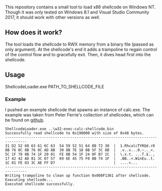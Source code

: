 This repository contains a small tool to load x86 shellcode on Windows NT. Though it was only tested on Windows 8.1 and Visual Studio Community 2017, it should work with other versions as well.

## How does it work?

The tool loads the shellcode to RWX memory from a binary file (passed as only argument). At the shellcode's end it adds a trampoline to regain control of the control flow and to gracefully exit. Then, it dives head first into the shellcode.

## Usage

ShellcodeLoader.exe PATH_TO_SHELLCODE_FILE

### Example

I pushed an example shellcode that spawns an instance of calc.exe. The example was taken from Peter Ferrie's collection of shellcodes, which can be found on [github](https://github.com/peterferrie/win-exec-calc-shellcode).

```
ShellcodeLoader.exe ..\w32-exec-calc-shellcode.bin
Successfully read shellcode to 0x190000 with size of 0x48 bytes.
--------------------------------------------------------------------------------
31 D2 52 68 63 61 6C 63  54 59 52 51 64 8B 72 30  |  1.RhcalcTYRQd.r0
8B 76 0C 8B 76 0C AD 8B  30 8B 7E 18 8B 5F 3C 8B  |  .v..v...0.~.._<.
5C 1F 78 8B 74 1F 20 01  FE 8B 54 1F 24 0F B7 2C  |  \.x.t. ...T.$..,
17 42 42 AD 81 3C 07 57  69 6E 45 75 F0 8B 74 1F  |  .BB..<.WinEu..t.
1C 01 FE 03 3C AE FF D7                           |  ....<...
--------------------------------------------------------------------------------
Writing trampoline to clean up function 0x008F1361 after shellcode.
Executing shellcode...
Executed shellcode successfully.
```
